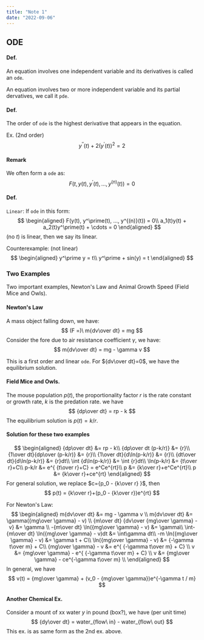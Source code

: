 ```yaml
---
title: "Note 1"
date: "2022-09-06"
---
```

## ODE

#### Def.
An equation involves one independent variable and its derivatives is called an `ode`.

An equation involves two or more independent variable and its partial dervatives, we call it `pde`.

#### Def.
The order of `ode` is the highest derivative that appears in the equation.

Ex. (2nd order)
$$
y^{\prime\prime}(t) + 2(y^\prime(t))^2 = 2
$$

#### Remark
We often form a `ode` as:
$$
F(t, y(t), y^\prime(t), ..., y^{(n)}(t)) = 0
$$

#### Def.
`Linear`: If `ode` in this form:
$$
\begin{aligned}
F(y(t), y^\prime(t), ..., y^{(n)}(t)) = 0\\
a_1(t)y(t) + a_2(t)y^\prime(t) + \cdots = 0
\end{aligned}
$$
(no $t$) is linear, then we say its linear.

Counterexample: (not linear)
$$
\begin{aligned}
y^\prime y = t\\
y^\prime + sin(y) = t
\end{aligned}
$$

### Two Examples
Two important examples, Newton's Law and Animal Growth Speed (Field Mice and Owls).
#### Newton's Law

A mass object falling down, we have:
$$
(F =)\ m{dv\over dt} = mg
$$
Consider the fore due to air resistance coefficient $\gamma$, we have:
$$
m{dv\over dt} = mg - \gamma v
$$

This is a first order and linear `ode`. For ${dv\over dt}=0$, we have the equilibrium solution.

#### Field Mice and Owls.
The mouse population $p(t)$, the proportionality factor $r$ is the rate constant or growth rate, $k$ is the predation rate. we have
$$
{dp\over dt} = rp - k
$$
The equilibrium solution is $p(t) = k/r$.

#### Solution for these two examples

$$
\begin{aligned}
{dp\over dt} &= rp - k\\
{dp\over dt (p-k/r)} &= {r}\\
{1\over dt}{dp\over (p-k/r)} &= {r}\\
{1\over dt}{d\ln(p-k/r)} &= {r}\\
{dt\over dt}{d\ln(p-k/r)} &= {r}dt\\
\int {d\ln(p-k/r)} &= \int {r}dt\\
\ln(p-k/r) &= {t\over r}+C\\
p-k/r &= e^{ {t\over r}+C} = e^Ce^{rt}\\
p &= {k\over r}+e^Ce^{rt}\\
p &= {k\over r}+ce^{rt}
\end{aligned}
$$
For general solution, we replace $c={p_0 - {k\over r} }$, then
$$
p(t) = {k\over r}+(p_0 - {k\over r})e^{rt}
$$


For Newton's Law:
$$
\begin{aligned}
m{dv\over dt} &= mg - \gamma v \\
m{dv\over dt} &= \gamma({mg\over \gamma} - v) \\
{m\over dt} {dv\over {mg\over \gamma} - v} &= \gamma \\
-{m\over dt} \ln({mg\over \gamma} - v) &= \gamma\\
\int-{m\over dt} \ln({mg\over \gamma} - v)dt &= \int\gamma dt\\
-m \ln({mg\over \gamma} - v) &= \gamma t + C\\
\ln({mg\over \gamma} - v) &= {-\gamma t\over m} + C\\
{mg\over \gamma} - v &= e^{ {-\gamma t\over m} + C} \\
v &= {mg\over \gamma} - e^{ {-\gamma t\over m} + C} \\
v &= {mg\over \gamma} - ce^{-\gamma t\over m} \\
\end{aligned}
$$
In general, we have
$$
v(t) = {mg\over \gamma} + (v_0 - {mg\over \gamma})e^{-\gamma t / m}
$$

#### Another Chemical Ex.
Consider a mount of xx water $y$ in pound (box?), we have (per unit time)
$$
{dy\over dt} = water_{flow\ in} - water_{flow\ out}
$$
This ex. is as same form as the 2nd ex. above.
